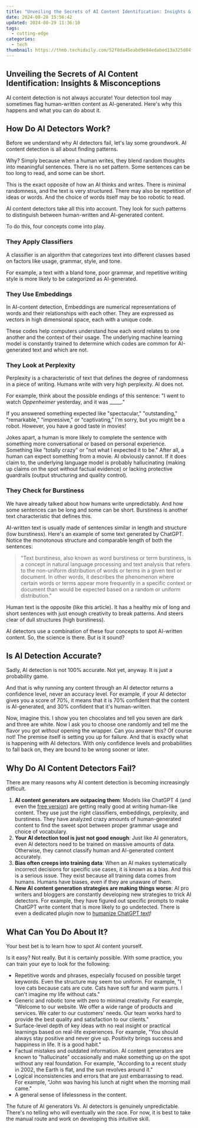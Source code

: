 ```yaml
---
title: "Unveiling the Secrets of AI Content Identification: Insights & Misconceptions"
date: 2024-08-28 15:56:42
updated: 2024-08-29 11:36:10
tags:
  - cutting-edge
categories:
  - tech
thumbnail: https://thmb.techidaily.com/52f8da45eabd9e84edabed13a325d84ff2b39dca8fb87ff4960ee8bff73c07e4.jpg
---
```


## Unveiling the Secrets of AI Content Identification: Insights & Misconceptions

AI content detection is not always accurate! Your detection tool may sometimes flag human-written content as AI-generated. Here's why this happens and what you can do about it.

##  How Do AI Detectors Work?

 Before we understand why AI detectors fail, let's lay some groundwork. AI content detection is all about finding patterns.

 Why? Simply because when a human writes, they blend random thoughts into meaningful sentences. There is no set pattern. Some sentences can be too long to read, and some can be short.

 This is the exact opposite of how an AI thinks and writes. There is minimal randomness, and the text is very structured. There may also be repetition of ideas or words. And the choice of words itself may be too robotic to read.

 AI content detectors take all this into account. They look for such patterns to distinguish between human-written and AI-generated content.

 To do this, four concepts come into play.

###  They Apply Classifiers

 A classifier is an algorithm that categorizes text into different classes based on factors like usage, grammar, style, and tone.

 For example, a text with a bland tone, poor grammar, and repetitive writing style is more likely to be categorized as AI-generated.

###  They Use Embeddings

 In AI-content detection, Embeddings are numerical representations of words and their relationships with each other. They are expressed as vectors in high dimensional space, each with a unique code.

 These codes help computers understand how each word relates to one another and the context of their usage. The underlying machine learning model is constantly trained to determine which codes are common for AI-generated text and which are not.

###  They Look at Perplexity

 Perplexity is a characteristic of text that defines the degree of randomness in a piece of writing. Humans write with very high perplexity. AI does not.

 For example, think about the possible endings of this sentence: "I went to watch _Oppenheimer_ yesterday, and it was \_\_\_\_\_."

 If you answered something expected like "spectacular," "outstanding," "remarkable," "impressive," or "captivating," I'm sorry, but you might be a robot. However, you have a good taste in movies!

 Jokes apart, a human is more likely to complete the sentence with something more conversational or based on personal experience. Something like "totally crazy" or "not what I expected it to be." After all, a human can expect something from a movie. AI obviously cannot. If it does claim to, the underlying language model is probably hallucinating (making up claims on the spot without factual evidence) or lacking protective guardrails (output structuring and quality control).

###  They Check for Burstiness

 We have already talked about how humans write unpredictably. And how some sentences can be long and some can be short. Burstiness is another text characteristic that defines this.

 AI-written text is usually made of sentences similar in length and structure (low burstiness). Here's an example of some text generated by ChatGPT. Notice the monotonous structure and comparable length of both the sentences:

> "Text burstiness, also known as word burstiness or term burstiness, is a concept in natural language processing and text analysis that refers to the non-uniform distribution of words or terms in a given text or document. In other words, it describes the phenomenon where certain words or terms appear more frequently in a specific context or document than would be expected based on a random or uniform distribution."

 Human text is the opposite (like this article). It has a healthy mix of long and short sentences with just enough creativity to break patterns. And steers clear of dull structures (high burstiness).

 AI detectors use a combination of these four concepts to spot AI-written content. So, the science is there. But is it sound?

##  Is AI Detection Accurate?

 Sadly, AI detection is not 100% accurate. Not yet, anyway. It is just a probability game.

 And that is why running any content through an AI detector returns a confidence level, never an accuracy level. For example, if your AI detector gives you a score of 70%, it means that it is 70% confident that the content is AI-generated, and 30% confident that it's human-written.

 Now, imagine this. I show you ten chocolates and tell you seven are dark and three are white. Now I ask you to choose one randomly and tell me the flavor you got _without_ opening the wrapper. Can you answer this? Of course not! The premise itself is setting you up for failure. And that is exactly what is happening with AI detectors. With only confidence levels and probabilities to fall back on, they are bound to be wrong sooner or later.

##  Why Do AI Content Detectors Fail?

 There are many reasons why AI content detection is becoming increasingly difficult.

1. **AI content generators are outpacing them**: Models like ChatGPT 4 (and even the [free version](https://location-social.techidaily.com/in-2024-why-your-whatsapp-location-is-not-updating-and-how-to-fix-on-samsung-galaxy-m14-4g-drfone-by-drfone-virtual-android/)) are getting really good at writing human-like content. They use just the right classifiers, embeddings, perplexity, and burstiness. They have analyzed crazy amounts of human-generated content to find the sweet spot between proper grammar usage and choice of vocabulary.
2. **Your AI detection tool is just not good enough**: Just like AI generators, even AI detectors need to be trained on massive amounts of data. Otherwise, they cannot classify human and AI-generated content accurately.
3. **Bias often creeps into training data**: When an AI makes systematically incorrect decisions for specific use cases, it is known as a bias. And this is a serious issue. They exist because all training data comes from humans. Humans have biases, even if they are unaware of them.
4. **New AI content generation strategies are making things worse**: AI pro writers and bloggers are constantly developing new strategies to trick AI detectors. For example, they have figured out specific prompts to make ChatGPT write content that is more likely to go undetected. There is even a dedicated plugin now to [humanize ChatGPT text](https://tech-recovery.techidaily.com/decoding-the-mystery-is-it-just-your-setup-or-actually-a-battlenet-outage/)!

##  What Can You Do About It?

 Your best bet is to learn how to spot AI content yourself.

 Is it easy? Not really. But it is certainly possible. With some practice, you can train your eye to look for the following:

* Repetitive words and phrases, especially focused on possible target keywords. Even the structure may seem too uniform. For example, "I love cats because cats are cute. Cats have soft fur and warm purrs. I can't imagine my life without cats."
* Generic and robotic tone with zero to minimal creativity. For example, "Welcome to our website. We offer a wide range of products and services. We cater to our customers' needs. Our team works hard to provide the best quality and satisfaction to our clients."
* Surface-level depth of key ideas with no real insight or practical learnings based on real-life experiences. For example, "You should always stay positive and never give up. Positivity brings success and happiness in life. It is a good habit."
* Factual mistakes and outdated information. AI content generators are known to "hallucinate" occasionally and make something up on the spot without any real foundation. For example, "According to a recent study in 2002, the Earth is flat, and the sun revolves around it."
* Logical inconsistencies and errors that are just embarrassing to read. For example, "John was having his lunch at night when the morning mail came."
* A general sense of lifelessness in the content.

 The future of AI generators Vs. AI detectors is genuinely unpredictable. There's no telling who will eventually win the race. For now, it is best to take the manual route and work on developing this intuitive skill.

<ins class="adsbygoogle"
     style="display:block"
     data-ad-format="autorelaxed"
     data-ad-client="ca-pub-7571918770474297"
     data-ad-slot="1223367746"></ins>



<ins class="adsbygoogle"
     style="display:block"
     data-ad-client="ca-pub-7571918770474297"
     data-ad-slot="8358498916"
     data-ad-format="auto"
     data-full-width-responsive="true"></ins>

